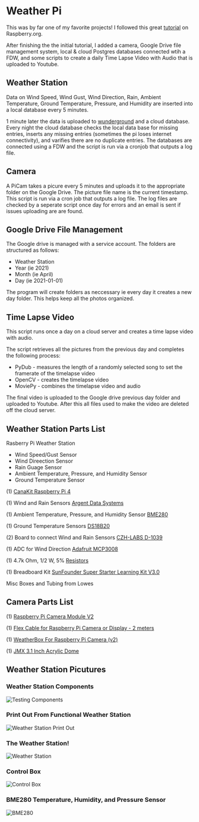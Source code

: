 # Weather Pi

This was by far one of my favorite projects! I followed this great [tutorial](https://projects.raspberrypi.org/en/projects/build-your-own-weather-station) on Raspberry.org. 

After finishing the the initial tutorial, I added a camera, Google Drive file management system, local & cloud Postgres databases connected wtih a FDW, and some scripts to create a daily Time Lapse Video with Audio that is uploaded to Youtube.

## Weather Station
Data on Wind Speed, Wind Gust, Wind Direction, Rain, Ambient Temperature, Ground Temperature, Pressure, and Humidity are inserted into a local database every 5 minutes.

1 minute later the data is uploaded to [wunderground](https://www.wunderground.com/dashboard/pws/KNCLANDI10) and a cloud database. Every night the cloud database checks the local data base for missing entries, inserts any missing entries (sometimes the pi loses internet connectivity), and varifies there are no duplicate entries. The databases are connected using a FDW and the script is run via a cronjob that outputs a log file.

## Camera
A PiCam takes a picure every 5 minutes and uploads it to the appropriate folder on the Google Drive. The picture file name is the current timestamp. This script is run via a cron job that outputs a log file. The log files are checked by a seperate script once day for errors and an email is sent if issues uploading are are found.

## Google Drive File Management
The Google drive is managed with a service account. The folders are structured as follows:
* Weather Station
* Year (ie 2021)
* Month (ie April)
* Day (ie 2021-01-01)

The program will create folders as neccessary ie every day it creates a new day folder. This helps keep all the photos organized.

## Time Lapse Video
This script runs once a day on a cloud server and creates a time lapse video with audio. 

The script retrieves all the pictures from the previous day and completes the following process: 

* PyDub   - measures the length of a randomly selected song to set the framerate of the timelapse video
* OpenCV  - creates the timelapse video
* MoviePy - combines the timelapse video and audio

The final video is uploaded to the Google drive previous day folder and uploaded to Youtube. After this all files used to make the video are deleted off the cloud server.

## Weather Station Parts List

Rasberry Pi Weather Station

* Wind Speed/Gust Sensor
* Wind Direection Sensor
* Rain Guage Sensor
* Ambient Temperature, Pressure, and Humidity Sensor
* Ground Temperature Sensor

(1) [CanaKit Raspberry Pi 4](https://www.amazon.com/CanaKit-Raspberry-4GB-Starter-Kit/dp/B07V5JTMV9)

(1) Wind and Rain Sensors [Argent Data Systems](https://www.argentdata.com/catalog/product_info.php?products_id=145) 

(1) Ambient Temperature, Pressure, and Humidity Sensor [BME280](https://www.amazon.com/gp/product/B07P4CWGGK/ref=ppx_yo_dt_b_asin_title_o03_s00?ie=UTF8&psc=1)

(1) Ground Temperature Sensors [DS18B20](https://www.amazon.com/gp/product/B087JQ6MCP/ref=ppx_yo_dt_b_asin_title_o02_s00?ie=UTF8&psc=1)

(2) Board to connect Wind and Rain Sensors [CZH-LABS D-1039](https://www.amazon.com/gp/product/B01GNO4L6K/ref=ppx_yo_dt_b_asin_title_o00_s00?ie=UTF8&psc=1)

(1) ADC for Wind Direction [Adafruit MCP3008](https://www.amazon.com/gp/product/B00NAY3RB2/ref=ppx_yo_dt_b_asin_title_o00_s01?ie=UTF8&psc=1)

(1) 4.7k Ohm, 1/2 W, 5% [Resistors](https://www.amazon.com/gp/product/B0185FKBG4/ref=ppx_yo_dt_b_asin_title_o00_s02?ie=UTF8&psc=1) 

(1) Breadboard Kit [SunFounder Super Starter Learning Kit V3.0](https://www.amazon.com/gp/product/B06XZ833QW/ref=ppx_yo_dt_b_asin_title_o02_s00?ie=UTF8&psc=1)

Misc Boxes and Tubing from Lowes

## Camera Parts List
(1) [Raspberry Pi Camera Module V2](https://www.amazon.com/Raspberry-Pi-Camera-Module-Megapixel/dp/B01ER2SKFS)

(1) [Flex Cable for Raspberry Pi Camera or Display - 2 meters](https://www.adafruit.com/product/2144)

(1) [WeatherBox For Raspberry Pi Camera (v2)](https://www.innaturerobotics.com/product-page/weatherbox-for-raspberry-pi-camera-v2)

(1) [JMX 3.1 Inch Acrylic Dome](https://www.amazon.com/dp/B012OLS4Q4?psc=1&ref=ppx_yo2_dt_b_product_details)

## Weather Station Picutures

### Weather Station Components
![Testing Components](/images/Testing_Components.jpg)

### Print Out From Functional Weather Station
![Weather Station Print Out](/images/Weather_Station_Print.png)

### The Weather Station!
![Weather Station](/images/Weather_Station.jpg)

### Control Box
![Control Box](/images/Control_Box.jpg)

### BME280 Temperature, Humidity, and Pressure Sensor
![BME280](/images/BME280.jpg)



